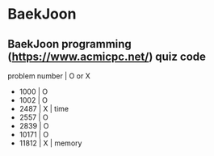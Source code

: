# BaekJoon
BaekJoon programming (https://www.acmicpc.net/)  quiz code
---

problem number | O or X

* 1000    | O
* 1002    | O
* 2487    | X    | time
* 2557    | O
* 2839    | O
* 10171   | O
* 11812   | X    | memory
